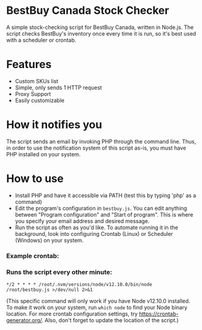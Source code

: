 # BestBuy Canada Stock Checker
A simple stock-checking script for BestBuy Canada, written in Node.js.
The script checks BestBuy's inventory once every time it is run, so it's best used with a scheduler or crontab.

# Features
- Custom SKUs list
- Simple, only sends 1 HTTP request
- Proxy Support
- Easily customizable

# How it notifies you
The script sends an email by invoking PHP through the command line. Thus, in order to use the notification system of this script as-is, you must have PHP installed on your system.

# How to use
- Install PHP and have it accessible via PATH (test this by typing 'php' as a command)
- Edit the program's configuration in `bestbuy.js`. You can edit anything between "Program configuration" and "Start of program". This is where you specify your email address and desired message.
- Run the script as often as you'd like. To automate running it in the background, look into configuring Crontab (Linux) or Scheduler (Windows) on your system.

### Example crontab:
### Runs the script every other minute:
`*/2 * * * * /root/.nvm/versions/node/v12.10.0/bin/node /root/bestbuy.js >/dev/null 2>&1`

(This specific command will only work if you have Node v12.10.0 installed. To make it work on your system, run `which node` to find your Node binary location. For more crontab configuration settings, try https://crontab-generator.org/. Also, don't forget to update the location of the script.)
